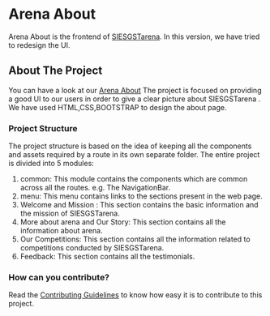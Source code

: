 # Arena About
Arena About is the frontend of [SIESGSTarena](http://arena.siesgst.ac.in/). In this version, we have tried to redesign the UI. 

## About The Project

You can have a look at our [Arena About]()
The project is focused on providing a good UI to our users in order to give a clear picture about SIESGSTarena . We have used HTML,CSS,BOOTSTRAP to design the about page.

### Project Structure

The project structure is based on the idea of keeping all the components and assets required by a route in its own separate folder.
The entire project is divided into 5 modules:

1. common: This module contains the components which are common across all the routes. e.g. The NavigationBar.
1. menu: This menu contains links to the sections present in the web page.
1. Welcome and Mission : This section contains the basic information and the mission of SIESGSTarena.
1. More about arena and Our Story: This section contains all the information about arena.
1. Our Competitions: This section contains all the information related to competitions conducted by SIESGSTarena.
1. Feedback: This section contains all the testimonials.

### How can you contribute?

Read the [Contributing Guidelines]() to know how easy it is to contribute to this project.
